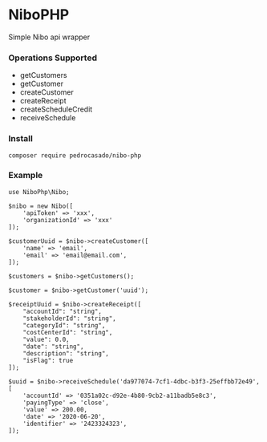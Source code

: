 # NiboPHP

Simple Nibo api wrapper

### Operations Supported

-   getCustomers
-   getCustomer
-   createCustomer
-   createReceipt
-   createScheduleCredit
-   receiveSchedule

### Install

    composer require pedrocasado/nibo-php

### Example

    use NiboPhp\Nibo;

    $nibo = new Nibo([
        'apiToken' => 'xxx',
        'organizationId' => 'xxx'
    ]);

    $customerUuid = $nibo->createCustomer([
        'name' => 'email',
        'email' => 'email@email.com',
    ]);

    $customers = $nibo->getCustomers();

    $customer = $nibo->getCustomer('uuid');

    $receiptUuid = $nibo->createReceipt([
        "accountId": "string",
        "stakeholderId": "string",
        "categoryId": "string",
        "costCenterId": "string",
        "value": 0.0,
        "date": "string",
        "description": "string",
        "isFlag": true
    ]);

    $uuid = $nibo->receiveSchedule('da977074-7cf1-4dbc-b3f3-25effbb72e49', [
        'accountId' => '0351a02c-d92e-4b80-9cb2-a11badb5e8c3',
        'payingType' => 'close',
        'value' => 200.00,
        'date' => '2020-06-20',
        'identifier' => '2423324323',
    ]);
